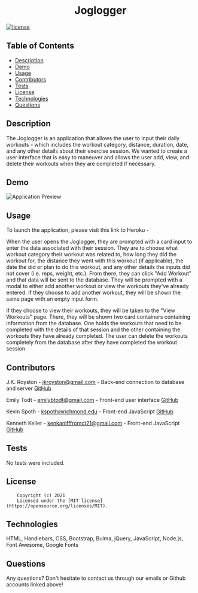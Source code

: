 <h1 align="center">Joglogger</h1>

  [![license](https://img.shields.io/static/v1?label=license&message=MIT&color=yellow)](https://opensource.org/licenses/MIT)


## Table of Contents

  - [Description](#description)
  - [Demo](#demo)
  - [Usage](#usage)
  - [Contributors](#contributors)
  - [Tests](#tests)
  - [License](#license)
  - [Technologies](#technologies)
  - [Questions](#questions)

  
  ## Description
  The Joglogger is an application that allows the user to input their daily workouts - which includes the workout category, distance, duration, date, and any other details about their exercise session. We wanted to create a user interface that is easy to maneuver and allows the user add, view, and delete their workouts when they are completed if necessary.

  
  ## Demo

  ![Application Preview]()
  
 
  ## Usage
  To launch the application, please visit this link to Heroku - 
  
  When the user opens the Joglogger, they are prompted with a card input to enter the data associated with their session. They are to choose what workout category their workout was related to, how long they did the workout for, the distance they went with this workout (if applicable), the date the did or plan to do this workout, and any other details the inputs did not cover (i.e. reps, weight, etc.). From there, they can click "Add Workout" and that data will be sent to the database. They will be prompted with a modal to either add another workout or view the workouts they've already entered. If they choose to add another workout, they will be shown the same page with an empty input form. 
  
  If they choose to view their workouts, they will be taken to the "View Workouts" page. There, they will be shown two card containers containing information from the database. One holds the workouts that need to be completed with the details of that session and the other containing the workouts they have already completed. The user can delete the workouts completely from the database after they have completed the workout session.


  ## Contributors
  J.K. Royston - <jkroyston@gmail.com> - Back-end connection to database and server
  [GitHub](https://github.com/jxhnkndl)

  Emily Todt - <emilybtodt@gmail.com> - Front-end user interface
  [GitHub](https://www.github.com/todtsies)

  Kevin Spoth - <kspoth@richmond.edu> - Front-end JavaScript
  [GitHub](https://github.com/kspoth)

  Kenneth Keller - <kenkanifffromct21@gmail.com> - Front-end JavaScript
  [GitHub](https://github.com/kenkanifffromct)


  ## Tests
  No tests were included.

  ## License
  
        Copyright (c) 2021
        Licensed under the [MIT license](https://opensource.org/licenses/MIT).
      

  ## Technologies
  HTML, Handlebars, CSS, Bootstrap, Bulma, jQuery, JavaScript, Node.js, Font Awesome, Google Fonts


  ## Questions
  Any questions? Don't hesitate to contact us through our emails or Github accounts linked above!
